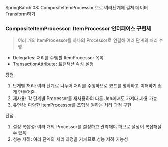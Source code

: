  SpringBatch 08: CompositeItemProcessor 으로 여러단계에 걸쳐 데이터 Transform하기

### CompositeItemProcessor: ItemProcessor 인터페이스 구현체
> 여러 개의 ItemProcessor를 하나의 Processor로 연결해 여러 단계의 처리 수행

- Delegates: 처리를 수행할 ItemProcessor 목록
- TransactionAttribute: 트랜잭션 속성 설정

장점
1. 단계별 처리: 여러 단계로 나누어 처리를 수행하므로 코드를 명확하고 이해하기 쉽게 만들어줌
2. 재사용: 각 단계별 Processor를 재사용하여 다른 Job에서도 가져다 사용 가능
3. 유연성: 다양한 ItemProcessor를 조합해 원하는 처리 과정 구현

단점
1. 설정 복잡성: 여러 개의 Processor를 설정하고 관리해야 하므로 설정이 복잡해질 수 있음
2. 성능 저하: 여러 단계의 처리 과정을 거치므로 성능 저하 가능성
